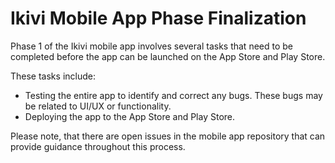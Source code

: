 # Ikivi Mobile App Phase Finalization

Phase 1 of the Ikivi mobile app involves several tasks that need to be completed before the app can be launched on the App Store and Play Store.

These tasks include:

- Testing the entire app to identify and correct any bugs. These bugs may be related to UI/UX or functionality.
- Deploying the app to the App Store and Play Store.

Please note, that there are open issues in the mobile app repository that can provide guidance throughout this process.
